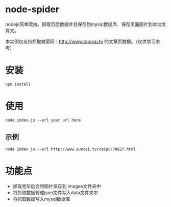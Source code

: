 # node-spider
nodejs简单爬虫。抓取页面数据并且保存到mysql数据库、保存页面图片到本地文件夹。

本实例仅支持抓取做菜网：http://www.zuocai.tv 的文章页数据。（仅供学习参考）

# 安装
`npm install`

# 使用
`node index.js --url your url here`

## 示例
`node index.js --url http://www.zuocai.tv/caipu/74827.html`

# 功能点
- 抓取完毕后会将图片保存到 images文件夹中
- 将抓取数据转成json文件写入data文件夹中
- 将抓取数据写入mysql数据库
